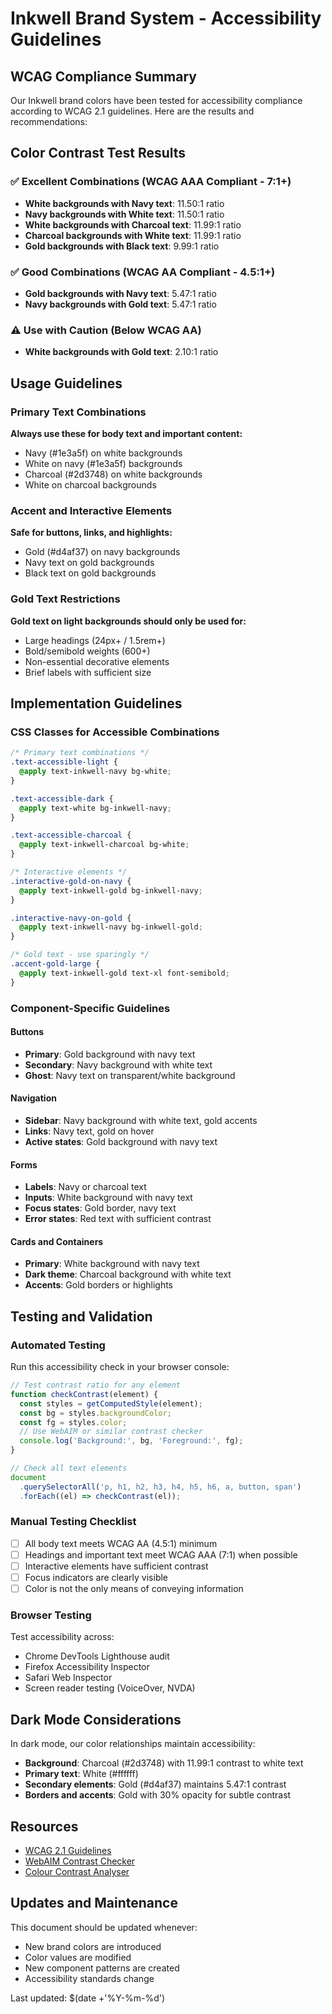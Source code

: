 # Inkwell Brand System - Accessibility Guidelines

## WCAG Compliance Summary

Our Inkwell brand colors have been tested for accessibility compliance according to WCAG 2.1 guidelines. Here are the results and recommendations:

## Color Contrast Test Results

### ✅ Excellent Combinations (WCAG AAA Compliant - 7:1+)

- **White backgrounds with Navy text**: 11.50:1 ratio
- **Navy backgrounds with White text**: 11.50:1 ratio
- **White backgrounds with Charcoal text**: 11.99:1 ratio
- **Charcoal backgrounds with White text**: 11.99:1 ratio
- **Gold backgrounds with Black text**: 9.99:1 ratio

### ✅ Good Combinations (WCAG AA Compliant - 4.5:1+)

- **Gold backgrounds with Navy text**: 5.47:1 ratio
- **Navy backgrounds with Gold text**: 5.47:1 ratio

### ⚠️ Use with Caution (Below WCAG AA)

- **White backgrounds with Gold text**: 2.10:1 ratio

## Usage Guidelines

### Primary Text Combinations

**Always use these for body text and important content:**

- Navy (#1e3a5f) on white backgrounds
- White on navy (#1e3a5f) backgrounds
- Charcoal (#2d3748) on white backgrounds
- White on charcoal backgrounds

### Accent and Interactive Elements

**Safe for buttons, links, and highlights:**

- Gold (#d4af37) on navy backgrounds
- Navy text on gold backgrounds
- Black text on gold backgrounds

### Gold Text Restrictions

**Gold text on light backgrounds should only be used for:**

- Large headings (24px+ / 1.5rem+)
- Bold/semibold weights (600+)
- Non-essential decorative elements
- Brief labels with sufficient size

## Implementation Guidelines

### CSS Classes for Accessible Combinations

```css
/* Primary text combinations */
.text-accessible-light {
  @apply text-inkwell-navy bg-white;
}

.text-accessible-dark {
  @apply text-white bg-inkwell-navy;
}

.text-accessible-charcoal {
  @apply text-inkwell-charcoal bg-white;
}

/* Interactive elements */
.interactive-gold-on-navy {
  @apply text-inkwell-gold bg-inkwell-navy;
}

.interactive-navy-on-gold {
  @apply text-inkwell-navy bg-inkwell-gold;
}

/* Gold text - use sparingly */
.accent-gold-large {
  @apply text-inkwell-gold text-xl font-semibold;
}
```

### Component-Specific Guidelines

#### Buttons

- **Primary**: Gold background with navy text
- **Secondary**: Navy background with white text
- **Ghost**: Navy text on transparent/white background

#### Navigation

- **Sidebar**: Navy background with white text, gold accents
- **Links**: Navy text, gold on hover
- **Active states**: Gold background with navy text

#### Forms

- **Labels**: Navy or charcoal text
- **Inputs**: White background with navy text
- **Focus states**: Gold border, navy text
- **Error states**: Red text with sufficient contrast

#### Cards and Containers

- **Primary**: White background with navy text
- **Dark theme**: Charcoal background with white text
- **Accents**: Gold borders or highlights

## Testing and Validation

### Automated Testing

Run this accessibility check in your browser console:

```javascript
// Test contrast ratio for any element
function checkContrast(element) {
  const styles = getComputedStyle(element);
  const bg = styles.backgroundColor;
  const fg = styles.color;
  // Use WebAIM or similar contrast checker
  console.log('Background:', bg, 'Foreground:', fg);
}

// Check all text elements
document
  .querySelectorAll('p, h1, h2, h3, h4, h5, h6, a, button, span')
  .forEach((el) => checkContrast(el));
```

### Manual Testing Checklist

- [ ] All body text meets WCAG AA (4.5:1) minimum
- [ ] Headings and important text meet WCAG AAA (7:1) when possible
- [ ] Interactive elements have sufficient contrast
- [ ] Focus indicators are clearly visible
- [ ] Color is not the only means of conveying information

### Browser Testing

Test accessibility across:

- Chrome DevTools Lighthouse audit
- Firefox Accessibility Inspector
- Safari Web Inspector
- Screen reader testing (VoiceOver, NVDA)

## Dark Mode Considerations

In dark mode, our color relationships maintain accessibility:

- **Background**: Charcoal (#2d3748) with 11.99:1 contrast to white text
- **Primary text**: White (#ffffff)
- **Secondary elements**: Gold (#d4af37) maintains 5.47:1 contrast
- **Borders and accents**: Gold with 30% opacity for subtle contrast

## Resources

- [WCAG 2.1 Guidelines](https://www.w3.org/WAI/WCAG21/Understanding/)
- [WebAIM Contrast Checker](https://webaim.org/resources/contrastchecker/)
- [Colour Contrast Analyser](https://www.tpgi.com/color-contrast-checker/)

## Updates and Maintenance

This document should be updated whenever:

- New brand colors are introduced
- Color values are modified
- New component patterns are created
- Accessibility standards change

Last updated: $(date +'%Y-%m-%d')

